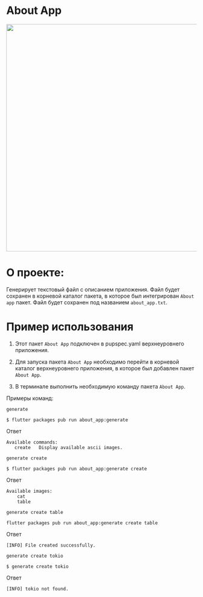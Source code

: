 # About App

<img src=".github/about_app_demo.gif" width=600>

# О проекте:

Генерирует текстовый файл с описанием приложения. Файл будет сохранен в корневой каталог пакета, в которое был интегрирован `About app` пакет. Файл будет сохранен под названием `about_app.txt`.

# Пример использования

1. Этот пакет `About App` подключен в pupspec.yaml верхнеуровнего приложения.

2. Для запуска пакета `About App` необходимо перейти в корневой каталог верхнеуровнего приложения, в которое был добавлен пакет `About App`.

3. В терминале выполнить необходимую команду пакета `About App`.

Примеры команд:

`generate`
```
$ flutter packages pub run about_app:generate
```
Ответ
```
Available commands:
   create   Display available ascii images.
```   


`generate create`
```
$ flutter packages pub run about_app:generate create
```
Ответ
```
Available images:
    cat
    table
```

`generate create table`
```
flutter packages pub run about_app:generate create table
```
Ответ
```
[INFO] File created successfully.
```

`generate create tokio`
```
$ generate create tokio
```
Ответ
```
[INFO] tokio not found.
```
